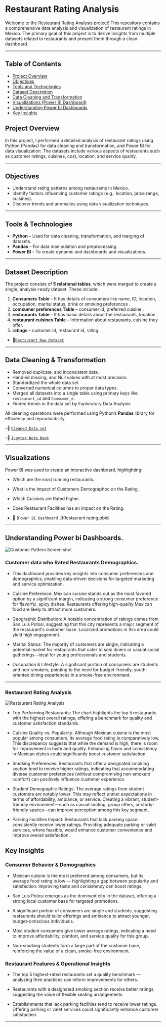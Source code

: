
# Restaurant Rating Analysis 

Welcome to the Restaurant Rating Analysis project! This repository contains a comprehensive data analysis and visualization of restaurant ratings in Mexico. The primary goal of this project is to derive insights  from multiple datasets related to restaurants and present them through a clean dashboard.

---
##  Table of Contents

- [Project Overview](#Project-Overview)
- [Objectives](#Objectives)
- [Tools and Technologies](#Tools--Technologies)
- [Dataset Description](#Dataset-Description)
- [Data Cleaning and Transformation](#Data-Cleaning--Transformation)
- [Visualizations (Power BI Dashboard)](#Visualizations)
- [Understanding Power bi Dashboards](#Understanding-Power-bi-Dashboards)
- [Key Insights](#Key-Insights)




##  Project Overview

In this project, I performed a detailed analysis of restaurant ratings using Python (Pandas) for data cleaning and transformation, and Power BI for data visualization. The datasets include various aspects of restaurants such as customer ratings, cuisines, cost, location, and service quality.

---

##  Objectives

- Understand rating patterns among restaurants in Mexico.
- Identify factors influencing customer ratings (e.g., location, price range, cuisines).
- Discover trends and anomalies using data visualization techniques.

---

##  Tools & Technologies

- **Python** – Used for data cleaning, transformation, and merging of datasets.
- **Pandas** – For data manipulation and preprocessing.
- **Power BI** – To create dynamic and dashboards and visualizations.

---

##  Dataset Description

The project consists of **5 relational tables**, which were merged to create a single, analysis-ready dataset. These include:

1. **Consumers Table** – It has details of consumers like name, ID, location, occupation, marital status, drink or smoking preferences .
2. **comsumer preferences Table** – consumer id, preferred cuisine .
3. **restaurants Table** – It has basic details about the restaurants, location .
4. **restaurant cuisines Table** – Information about restaurants, cuisine they offer.
5. **ratings** – customer id, restaurant id, rating.

- 🔗[`Restaurant Raw Dataset`](Raw_Dataset.zip)
---

##  Data Cleaning & Transformation

- Removed duplicate, and inconsistent data.
- Handled missing, and Null values with at most precision.
- Standardized the whole data set.
- Converted numerical columns to proper data types.
- Merged all datasets into a single table using primary keys  like `restaurant_id` and  `Consumer_d`.
- Finded trends in the data set by Exploratory Data Analysis

All cleaning operations were performed using Python’s **Pandas** library for efficiency and reproducibility.

-🔗 [`Cleaned Data set`](Rating_analysis.zip)

-🔗 [`Jupyter Note book`](Rating.ipynb)


---

##  Visualizations

Power BI was used to create an interactive dashboard, highlighting:

- Which are the  most running restaurants.
- What is the impact of Customers Demographoc on the Rating.
- Which Cuisines are Rated higher.
- Does Restaurant Facilities has an impact on the Rating.

- 🔗 [`Power Bi Dashboard `](Restaurant rating.pbix)


--------
## Understanding Power bi Dashboards.

![`Customer Pattern Screen shot`](https://github.com/Danish-ud/Restaurant-Rating-Analysis/blob/main/Customer%20Data%20analyze.png)


  ### Customer data who Rated Restaurants Demographics.

  - This dashboard provides key insights into consumer preferences and demographics, enabling data-driven decisions for targeted marketing and service optimization.

  - Cuisine Preference: Mexican cuisine stands out as the most favored option by a significant margin, indicating a strong consumer preference for flavorful, spicy dishes. Restaurants offering high-quality Mexican food are likely to attract more customers.

  - Geographic Distribution: A notable concentration of ratings comes from San Luis Potosí, suggesting that this city represents a major segment of the             restaurant's customer base. Localized promotions in this area could yield high engagement.

  - Marital Status: The majority of customers are single, indicating a potential market for restaurants that cater to solo diners or casual social gatherings—ideal for young professionals and students.

  - Occupation & Lifestyle: A significant portion of consumers are students and non-smokers, pointing to the need for budget-friendly, youth-oriented dining experiences in a smoke-free environment.

---
### Restaurant Rating Analysis
![`Restaurant Rating Analysis`](https://github.com/Danish-ud/Restaurant-Rating-Analysis/blob/main/Rating%20analyze.png)

 - Top Performing Restaurants: The chart highlights the top 5 restaurants with the highest overall ratings, offering a benchmark for quality and customer satisfaction standards.

- Cuisine Quality vs. Popularity: Although Mexican cuisine is the most popular among consumers, its average food rating is comparatively low. This discrepancy suggests that while the demand is high, there is room for improvement in taste and quality. Enhancing flavor and consistency in Mexican dishes could significantly boost customer satisfaction.

- Smoking Preferences: Restaurants that offer a designated smoking section tend to receive higher ratings, indicating that accommodating diverse customer preferences (without compromising non-smokers' comfort) can positively influence customer experience.

- Student Demographic Ratings: The average ratings from student customers are notably lower. This may reflect unmet expectations in terms of affordability, ambiance, or service. Creating a vibrant, student-friendly environment—such as casual seating, group offers, or study-friendly spaces—can improve perception among this key segment.

- Parking Facilities Impact: Restaurants that lack parking space consistently receive lower ratings. Providing adequate parking or valet services, where feasible, would enhance customer convenience and improve overall satisfaction.

##  Key Insights

### Consumer Behavior & Demographics
- Mexican cuisine is the most preferred among consumers, but its average food rating is low — highlighting a gap between popularity and satisfaction. Improving taste and consistency can boost ratings.

- San Luis Potosí emerges as the dominant city in the dataset, offering a strong local customer base for targeted promotions.

- A significant portion of consumers are single and students, suggesting restaurants should tailor offerings and ambiance to attract younger, budget-conscious individuals.

- Most student consumers give lower average ratings, indicating a need to improve affordability, comfort, and service quality for this group.

- Non-smoking students form a large part of the customer base, reinforcing the value of a clean, smoke-free environment.

### Restaurant Features & Operational Insights
- The top 5 highest-rated restaurants set a quality benchmark — analyzing their practices can inform improvements for others.

- Restaurants with a designated smoking section receive better ratings, suggesting the value of flexible seating arrangements.

- Establishments that lack parking facilities tend to receive lower ratings. Offering parking or valet services could significantly enhance customer satisfaction.



---


